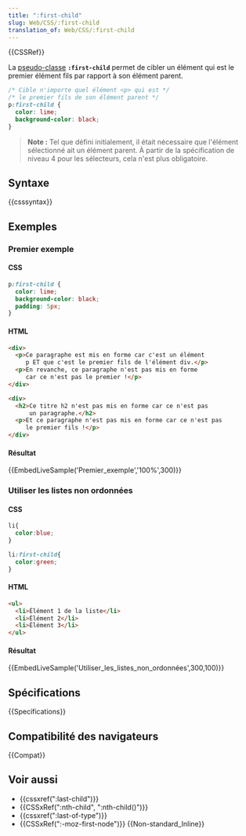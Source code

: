 ```yaml
---
title: ":first-child"
slug: Web/CSS/:first-child
translation_of: Web/CSS/:first-child
---
```


{{CSSRef}}

La [pseudo-classe](/fr/docs/Web/CSS/Pseudo-classes) **`:first-child`** permet de cibler un élément qui est le premier élément fils par rapport à son élément parent.

```css
/* Cible n'importe quel élément <p> qui est */
/* le premier fils de son élément parent */
p:first-child {
  color: lime;
  background-color: black;
}
```

> **Note :** Tel que défini initialement, il était nécessaire que l'élément sélectionné ait un élément parent. À partir de la spécification de niveau 4 pour les sélecteurs, cela n'est plus obligatoire.

## Syntaxe

{{csssyntax}}

## Exemples

### Premier exemple

#### CSS

```css
p:first-child {
  color: lime;
  background-color: black;
  padding: 5px;
}
```

#### HTML

```html
<div>
  <p>Ce paragraphe est mis en forme car c'est un élément
     p ET que c'est le premier fils de l'élément div.</p>
  <p>En revanche, ce paragraphe n'est pas mis en forme
     car ce n'est pas le premier !</p>
</div>

<div>
  <h2>Ce titre h2 n'est pas mis en forme car ce n'est pas
      un paragraphe.</h2>
  <p>Et ce paragraphe n'est pas mis en forme car ce n'est pas
     le premier fils !</p>
</div>
```

#### Résultat

{{EmbedLiveSample('Premier_exemple','100%',300)}}

### Utiliser les listes non ordonnées

#### CSS

```css
li{
  color:blue;
}

li:first-child{
  color:green;
}
```

#### HTML

```html
<ul>
  <li>Élément 1 de la liste</li>
  <li>Élément 2</li>
  <li>Élément 3</li>
</ul>
```

#### Résultat

{{EmbedLiveSample('Utiliser_les_listes_non_ordonnées',300,100)}}

## Spécifications

{{Specifications}}

## Compatibilité des navigateurs

{{Compat}}

## Voir aussi

- {{cssxref(":last-child")}}
- {{CSSxRef(":nth-child", ":nth-child()")}}
- {{cssxref(":last-of-type")}}
- {{CSSxRef(":-moz-first-node")}} {{Non-standard_Inline}}
